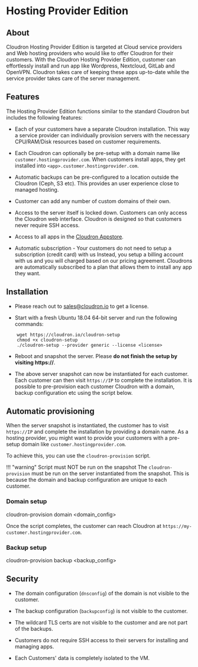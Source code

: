 # Hosting Provider Edition

## About

Cloudron Hosting Provider Edition is targeted at Cloud service providers and Web hosting
providers who would like to offer Cloudron for their customers. With the
Cloudron Hosting Provider Edition, customer can effortlessly install and run app like
Wordpress, Nextcloud, GitLab and OpenVPN. Cloudron takes care of keeping these apps
up-to-date while the service provider takes care of the server management.

## Features

The Hosting Provider Edition functions similar to the standard Cloudron but includes the
following features:

* Each of your customers have a separate Cloudron installation. This way a service provider
  can individually provision servers with the necessary CPU/RAM/Disk resources based on
  customer requirements.

* Each Cloudron can optionally be pre-setup with a domain name like `customer.hostingprovider.com`. When
  customers install apps, they get installed into `<app>.customer.hostingprovider.com`.

* Automatic backups can be pre-configured to a location outside the Cloudron (Ceph, S3 etc).
  This provides an user experience close to managed hosting.

* Customer can add any number of custom domains of their own.

* Access to the server itself is locked down. Customers can only access the Cloudron web interface.
  Cloudron is designed so that customers never require SSH access.

* Access to all apps in the [Cloudron Appstore](/appstore.html).

* Automatic subscription - Your customers do not need to setup a subscription (credit card) with us
  Instead, you setup a billing account with us and you will charged based on our pricing agreement.
  Cloudrons are automatically subscribed to a plan that allows them to install any app they want.

## Installation

* Please reach out to [sales@cloudron.io](mailto:sales@cloudron.io) to get a license.

* Start with a fresh Ubuntu 18.04 64-bit server and run the following commands:

```
    wget https://cloudron.io/cloudron-setup
    chmod +x cloudron-setup
    ./cloudron-setup --provider generic --license <license>
```

* Reboot and snapshot the server. Please **do not finish the setup by visiting https://<IP>**.

* The above server snapshot can now be instantiated for each customer. Each customer can then visit `https://IP`
  to complete the installation. It is possible to pre-provision each customer Cloudron with a domain, backup configuration etc
  using the script below.

## Automatic provisioning

When the server snapshot is instantiated, the customer has to visit `https://IP` and complete the installation
by providing a domain name. As a hosting provider, you might want to provide your customers with a pre-setup domain
like `customer.hostingprovider.com`.

To achieve this, you can use the `cloudron-provision` script.

!!! "warning" Script must NOT be run on the snapshot
    The `cloudron-provision` must be run on the server instantiated from the snapshot. This is because the
    domain and backup configuration are unique to each customer.

### Domain setup

cloudron-provision domain <domain_config>

Once the script completes, the customer can reach Cloudron at `https://my-customer.hostingprovider.com`.

### Backup setup

cloudron-provision backup <backup_config>

## Security

* The domain configuration (`dnsconfig`) of the domain is not visible to the customer.

* The backup configuration (`backupconfig`) is not visible to the customer.

* The wildcard TLS certs are not visible to the customer and are not part of the backups.

* Customers do not require SSH access to their servers for installing and managing apps.

* Each Customers' data is completely isolated to the VM.

